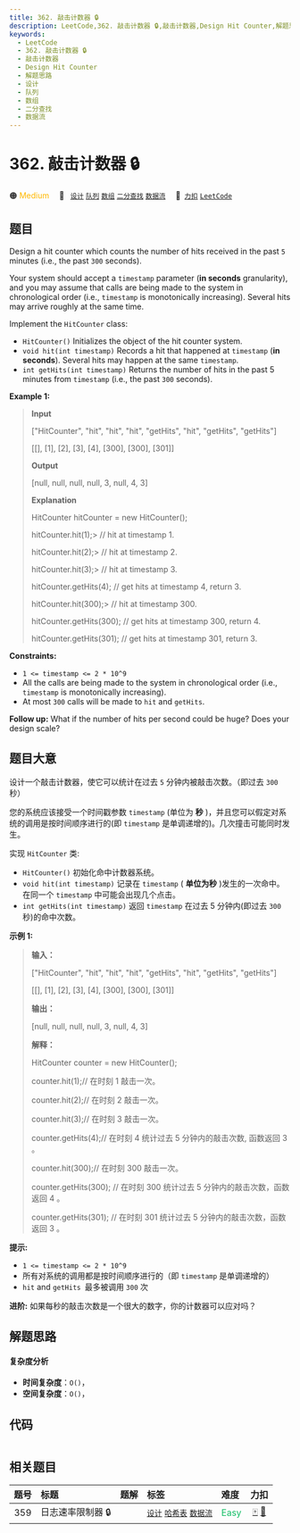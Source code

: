 ```yaml
---
title: 362. 敲击计数器 🔒
description: LeetCode,362. 敲击计数器 🔒,敲击计数器,Design Hit Counter,解题思路,设计,队列,数组,二分查找,数据流
keywords:
  - LeetCode
  - 362. 敲击计数器 🔒
  - 敲击计数器
  - Design Hit Counter
  - 解题思路
  - 设计
  - 队列
  - 数组
  - 二分查找
  - 数据流
---
```


# 362. 敲击计数器 🔒

🟠 <font color=#ffb800>Medium</font>&emsp; 🔖&ensp; [`设计`](/tag/design.md) [`队列`](/tag/queue.md) [`数组`](/tag/array.md) [`二分查找`](/tag/binary-search.md) [`数据流`](/tag/data-stream.md)&emsp; 🔗&ensp;[`力扣`](https://leetcode.cn/problems/design-hit-counter) [`LeetCode`](https://leetcode.com/problems/design-hit-counter)

## 题目

Design a hit counter which counts the number of hits received in the past `5`
minutes (i.e., the past `300` seconds).

Your system should accept a `timestamp` parameter (**in seconds**
granularity), and you may assume that calls are being made to the system in
chronological order (i.e., `timestamp` is monotonically increasing). Several
hits may arrive roughly at the same time.

Implement the `HitCounter` class:

  * `HitCounter()` Initializes the object of the hit counter system.
  * `void hit(int timestamp)` Records a hit that happened at `timestamp` (**in seconds**). Several hits may happen at the same `timestamp`.
  * `int getHits(int timestamp)` Returns the number of hits in the past 5 minutes from `timestamp` (i.e., the past `300` seconds).



**Example 1:**

> 
> 
> 
> 
> 
> **Input**
> 
> ["HitCounter", "hit", "hit", "hit", "getHits", "hit", "getHits", "getHits"]
> 
> [[], [1], [2], [3], [4], [300], [300], [301]]
> 
> **Output**
> 
> [null, null, null, null, 3, null, 4, 3]
> 
> 
> 
> **Explanation**
> 
> HitCounter hitCounter = new HitCounter();
> 
> hitCounter.hit(1);> 
>    // hit at timestamp 1.
> 
> hitCounter.hit(2);> 
>    // hit at timestamp 2.
> 
> hitCounter.hit(3);> 
>    // hit at timestamp 3.
> 
> hitCounter.getHits(4);   // get hits at timestamp 4, return 3.
> 
> hitCounter.hit(300);> 
>  // hit at timestamp 300.
> 
> hitCounter.getHits(300); // get hits at timestamp 300, return 4.
> 
> hitCounter.getHits(301); // get hits at timestamp 301, return 3.

**Constraints:**

  * `1 <= timestamp <= 2 * 10^9`
  * All the calls are being made to the system in chronological order (i.e., `timestamp` is monotonically increasing).
  * At most `300` calls will be made to `hit` and `getHits`.



**Follow up:** What if the number of hits per second could be huge? Does your
design scale?


## 题目大意

设计一个敲击计数器，使它可以统计在过去 `5` 分钟内被敲击次数。（即过去 `300` 秒）

您的系统应该接受一个时间戳参数 `timestamp` (单位为 **秒**  )，并且您可以假定对系统的调用是按时间顺序进行的(即 `timestamp`
是单调递增的)。几次撞击可能同时发生。

实现 `HitCounter` 类:

  * `HitCounter()` 初始化命中计数器系统。
  * `void hit(int timestamp)` 记录在 `timestamp` ( **单位为秒**  )发生的一次命中。在同一个 `timestamp` 中可能会出现几个点击。
  * `int getHits(int timestamp)` 返回 `timestamp` 在过去 5 分钟内(即过去 `300` 秒)的命中次数。



**示例 1:**

> 
> 
> 
> 
> 
> **输入：**
> 
> ["HitCounter", "hit", "hit", "hit", "getHits", "hit", "getHits", "getHits"]
> 
> [[], [1], [2], [3], [4], [300], [300], [301]]
> 
> **输出：**
> 
> [null, null, null, null, 3, null, 4, 3]
> 
> 
> 
> **解释：**
> 
> HitCounter counter = new HitCounter();
> 
> counter.hit(1);// 在时刻 1 敲击一次。
> 
> counter.hit(2);// 在时刻 2 敲击一次。
> 
> counter.hit(3);// 在时刻 3 敲击一次。
> 
> counter.getHits(4);// 在时刻 4 统计过去 5 分钟内的敲击次数, 函数返回 3 。
> 
> counter.hit(300);// 在时刻 300 敲击一次。
> 
> counter.getHits(300); // 在时刻 300 统计过去 5 分钟内的敲击次数，函数返回 4 。
> 
> counter.getHits(301); // 在时刻 301 统计过去 5 分钟内的敲击次数，函数返回 3 。
> 
> 



**提示:**

  * `1 <= timestamp <= 2 * 10^9`
  * 所有对系统的调用都是按时间顺序进行的（即 `timestamp` 是单调递增的）
  * `hit` and `getHits `最多被调用 `300` 次



**进阶:**  如果每秒的敲击次数是一个很大的数字，你的计数器可以应对吗？


## 解题思路

#### 复杂度分析

- **时间复杂度**：`O()`，
- **空间复杂度**：`O()`，

## 代码

```javascript

```

## 相关题目

<!-- prettier-ignore -->
| 题号 | 标题 | 题解 | 标签 | 难度 | 力扣 |
| :------: | :------ | :------: | :------ | :------ | :------: |
| 359 | 日志速率限制器 🔒 |  |  [`设计`](/tag/design.md) [`哈希表`](/tag/hash-table.md) [`数据流`](/tag/data-stream.md) | <font color=#15bd66>Easy</font> | [🀄️](https://leetcode.cn/problems/logger-rate-limiter) [🔗](https://leetcode.com/problems/logger-rate-limiter) |